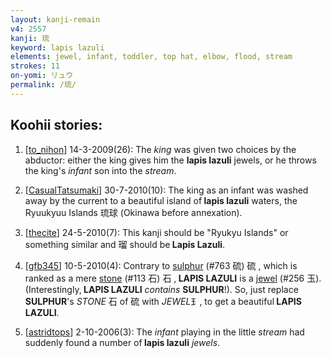 ```yaml
---
layout: kanji-remain
v4: 2557
kanji: 琉
keyword: lapis lazuli
elements: jewel, infant, toddler, top hat, elbow, flood, stream
strokes: 11
on-yomi: リュウ
permalink: /琉/
---
```


## Koohii stories: 

1) [<a href="http://kanji.koohii.com/profile/to_nihon">to_nihon</a>] 14-3-2009(26): The <em>king</em> was given two choices by the abductor: either the king gives him the <strong>lapis lazuli</strong> jewels, or he throws the king&#039;s <em>infant</em> son into the <em>stream</em>.

2) [<a href="http://kanji.koohii.com/profile/CasualTatsumaki">CasualTatsumaki</a>] 30-7-2010(10): The king as an infant was washed away by the current to a beautiful island of<strong> lapis lazuli</strong> waters, the Ryuukyuu Islands 琉球 (Okinawa before annexation).

3) [<a href="http://kanji.koohii.com/profile/thecite">thecite</a>] 24-5-2010(7): This kanji should be &quot;Ryukyu Islands&quot; or something similar and 瑠 should be<strong> Lapis Lazuli</strong>.

4) [<a href="http://kanji.koohii.com/profile/gfb345">gfb345</a>] 10-5-2010(4): Contrary to <a href="../v4/763.html">sulphur</a> (#763 硫) 硫 , which is ranked as a mere <a href="../v4/113.html">stone</a> (#113 石) 石 ,<strong> LAPIS LAZULI</strong> is a <a href="../v4/256.html">jewel</a> (#256 玉). (Interestingly,<strong> LAPIS LAZULI</strong> <em>contains</em> <strong>SULPHUR</strong>!). So, just replace <strong>SULPHUR</strong>&#039;s <em>STONE</em> 石 of 硫 with <em>JEWEL</em>⺩, to get a beautiful<strong> LAPIS LAZULI</strong>.

5) [<a href="http://kanji.koohii.com/profile/astridtops">astridtops</a>] 2-10-2006(3): The <em>infant</em> playing in the little <em>stream</em> had suddenly found a number of<strong> lapis lazuli</strong> <em>jewels</em>.

